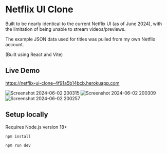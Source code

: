 # Netflix UI Clone

Built to be nearly identical to the current Netflix UI (as of June 2024), with the limitation of being unable to stream videos/previews.

The example JSON data used for titles was pulled from my own Netflix account.

(Built using React and Vite)

## Live Demo
https://netflix-ui-clone-4f91a5b14bcb.herokuapp.com

![Screenshot 2024-06-02 200315](https://github.com/davidzwfu/netflix-clone/assets/69821833/7177712b-27a2-452f-bd04-057ed713ff0e)
![Screenshot 2024-06-02 200309](https://github.com/davidzwfu/netflix-clone/assets/69821833/b3a8f89f-28a6-4b87-ac6e-2cfb8372f7cf)
![Screenshot 2024-06-02 200257](https://github.com/davidzwfu/netflix-clone/assets/69821833/3dcd954a-83f3-4a1c-a64e-194536e1f167)

## Setup locally

Requires Node.js version 18+

```bash
npm install

npm run dev
```
